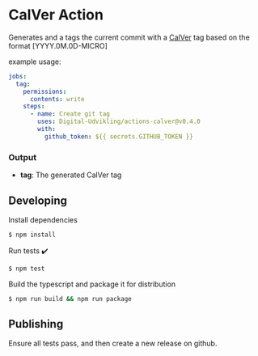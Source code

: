# CalVer Action

Generates and a tags the current commit with a [CalVer](https://calver.org/) tag based on the format [YYYY.0M.0D-MICRO]

example usage:

```yaml
jobs:
  tag:
    permissions:
      contents: write
    steps:
      - name: Create git tag
        uses: Digital-Udvikling/actions-calver@v0.4.0
        with:
          github_token: ${{ secrets.GITHUB_TOKEN }}
```

### Output
* **tag**: The generated CalVer tag

## Developing

Install dependencies  
```bash
$ npm install
```


Run tests :heavy_check_mark:  
```bash
$ npm test
```

Build the typescript and package it for distribution
```bash
$ npm run build && npm run package
```

## Publishing

Ensure all tests pass, and then create a new release on github.